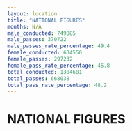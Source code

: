```yaml
---
layout: location
title: "NATIONAL FIGURES"
months: N/A
male_conducted: 749885
male_passes: 370722
male_passes_rate_percentage: 49.4
female_conducted: 634550
female_passes: 297232
female_pass_rate_percentage: 46.8
total_conducted: 1384681
total_passes: 668038
total_pass_rate_percentage: 48.2
---
```


# NATIONAL FIGURES
